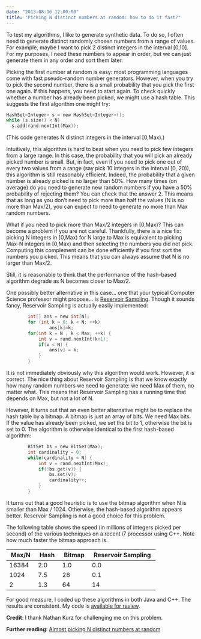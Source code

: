 ```yaml
---
date: "2013-08-16 12:00:00"
title: "Picking N distinct numbers at random: how to do it fast?"
---
```




To test my algorithms, I like to generate synthetic data. To do so, I often need to generate distinct randomly chosen numbers from a range of values. For example, maybe I want to pick 2 distinct integers in the interval [0,10]. For my purposes, I need these numbers to appear in order, but we can just generate them in any order and sort them later.

Picking the first number at random is easy: most programming languages come with fast pseudo-random number generators. However, when you try to pick the second number, there is a small probability that you pick the first one again. If this happens, you need to start again. To check quickly whether a number has already been picked, we might use a hash table. This suggests the first algorithm one might try:


```C
HashSet<Integer> s = new HashSet<Integer>();
while (s.size() < N)
  s.add(rand.nextInt(Max));
```



(This code generates N distinct integers in the interval [0,Max).)

Intuitively, this algorithm is hard to beat when you need to pick few integers from a large range. In this case, the probability that you will pick an already picked number is small. But, in fact, even if you need to pick one out of every two values from a range (say pick 10 integers in the interval [0, 20)), this algorithm is still reasonably efficient. Indeed, the probability that a given number is already picked is no larger than 50%. How many times (on average) do you need to generate new random numbers if you have a 50% probability of rejecting them? You can check that the answer 2. This means that as long as you don&rsquo;t need to pick more than half the values (N is no more than Max/2), you can expect to need to generate no more than Max random numbers.

What if you need to pick more than Max/2 integers in [0,Max)? This can become a problem if you are not careful. Thankfully, there is a nice fix: picking N integers in [0,Max) for N large to Max is equivalent to picking Max-N integers in [0,Max) and then selecting the numbers you did not pick. Computing this complement can be done efficiently if you first sort the numbers you picked. This means that you can always assume that N is no larger than Max/2.

Still, it is reasonable to think that the performance of the hash-based algorithm degrade as N becomes closer to Max/2.

One possibly better alternative in this case&hellip; one that your typical Computer Science professor might propose&hellip; is [Reservoir Sampling](https://en.wikipedia.org/wiki/Reservoir_sampling). Though it sounds fancy, Reservoir Sampling is actually easily implemented:


```C
        int[] ans = new int[N];
        for (int k = 0; k < N; ++k)
                ans[k]=k;
        for(int k = N ; k < Max; ++k) {
        	int v = rand.nextInt(k+1);
        	if(v < N) {
        		ans[v] = k;
        	}
        }
```



It is not immediately obviously why this algorithm would work. However, it is correct. The nice thing about Reservoir Sampling is that we know exactly how many random numbers we need to generate: we need Max of them, no matter what. This means that Reservoir Sampling has a running time that depends on Max, but not a lot of N.

However, it turns out that an even better alternative might be to replace the hash table by a bitmap. A bitmap is just an array of bits. We need Max bits. If the value has already been picked, we set the bit to 1, otherwise the bit is set to 0. The algorithm is otherwise identical to the first hash-based algorithm:


```C
        BitSet bs = new BitSet(Max);
        int cardinality = 0;
        while(cardinality < N) {
        	int v = rand.nextInt(Max);
        	if(!bs.get(v)) {
        		bs.set(v);
        		cardinality++;
        	}
        }
```



It turns out that a good heuristic is to use the bitmap algorithm when N is smaller than Max / 1024. Otherwise, the hash-based algorithm appears better. Reservoir Sampling is not a good choice for this problem.

The following table shows the speed (in millions of integers picked per second) of the various techniques on a recent i7 processor using C++. Note how much faster the bitmap approach is.

&nbsp;Max/N&nbsp;        |&nbsp;Hash&nbsp;         |&nbsp;Bitmap&nbsp;       |&nbsp;Reservoir Sampling&nbsp; |
-------------------------|-------------------------|-------------------------|-------------------------|
16384                    |2.0                      |1.0                      |0.0                      |
1024                     |7.5                      |28                       |0.1                      |
2                        |1.3                      |64                       |14                       |


For good measure, I coded up these algorithms in both Java and C++. The results are consistent. My code is [available for review](https://github.com/lemire/Code-used-on-Daniel-Lemire-s-blog/tree/master/2013/08/14).

__Credit__: I thank Nathan Kurz for challenging me on this problem.

__Further reading__: [Almost picking N distinct numbers at random](/lemire/blog/2019/05/07/almost-picking-n-distinct-numbers-at-random/)

